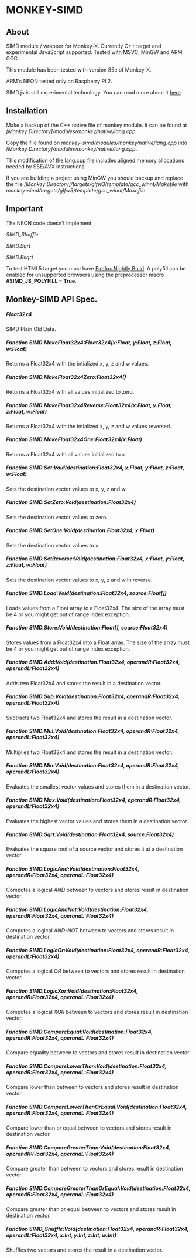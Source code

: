 # MONKEY-SIMD

About
---

SIMD module / wrapper for Monkey-X. Currently C++ target and experimental JavaScript supported. Tested with MSVC, MinGW and ARM GCC.

This module has been tested with version 85e of Monkey-X.

ARM's NEON tested only on Raspberry PI 2.

SIMD.js is still experimental technology. You can read more about it [here](https://developer.mozilla.org/es/docs/Web/JavaScript/Reference/Global_Objects/SIMD). 

Installation
---

Make a backup of the C++ native file of monkey module. It can be found at *[Monkey Directory]/modules/monkey/native/lang.cpp*.

Copy the file found on *monkey-simd/modules/monkey/native/lang.cpp* into *[Monkey Directory]/modules/monkey/native/lang.cpp*.

This modification of the lang.cpp file includes aligned memory allocations needed by SSE/AVX instructions.

If you are building a project using MinGW you should backup and replace the file *[Monkey Directory]/targets/glfw3/template/gcc_winnt/Makefile* with *monkey-simd/targets/glfw3/template/gcc_winnt/Makefile*

Important
---

The NEON code doesn't implement 

*SIMD_Shuffle*

*SIMD.Sqrt*

*SIMD.Rsqrt*

To test HTML5 target you must have [Firefox Nightly Build](https://nightly.mozilla.org/). A polyfill can be enabled for unsupported browsers using the preprocessor macro **#SIMD_JS_POLYFILL = True**.


Monkey-SIMD API Spec.
---

##### Float32x4

SIMD Plain Old Data.

##### Function SIMD.MakeFloat32x4:Float32x4(x:Float, y:Float, z:Float, w:Float)

Returns a Float32x4 with the intialized x, y, z and w values.

##### Function SIMD.MakeFloat32x4Zero:Float32x4()

Returns a Float32x4 with all values initialized to zero.

##### Function SIMD.MakeFloat32x4Reverse:Float32x4(x:Float, y:Float, z:Float, w:Float)

Returns a Float32x4 with the intialized x, y, z and w values reversed.

##### Function SIMD.MakeFloat32x4One:Float32x4(x:Float)

Returns a Float32x4 with all values initialized to x.

##### Function SIMD.Set:Void(destination:Float32x4, x:Float, y:Float, z:Float, w:Float)

Sets the destination vector values to x, y, z and w.

##### Function SIMD.SetZero:Void(destination:Float32x4)

Sets the destination vector values to zero.

##### Function SIMD.SetOne:Void(destination:Float32x4, x:Float)

Sets the destination vector values to x.

##### Function SIMD.SetReverse:Void(destination:Float32x4, x:Float, y:Float, z:Float, w:Float)

Sets the destination vector values to x, y, z and w in reverse.

##### Function SIMD.Load:Void(destination:Float32x4, source:Float[])

Loads values from a Float array to a Float32x4. The size of the array must be 4 or you might get out of range index exception.

##### Function SIMD.Store:Void(destination:Float[], source:Float32x4)

Stores values from a Float32x4 into a Float array. The size of the array must be 4 or you might get out of range index exception.

##### Function SIMD.Add:Void(destination:Float32x4, operandR:Float32x4, operandL:Float32x4)

Adds two Float32x4 and stores the result in a destination vector.

##### Function SIMD.Sub:Void(destination:Float32x4, operandR:Float32x4, operandL:Float32x4)

Subtracts two Float32x4 and stores the result in a destination vector.

##### Function SIMD.Mul:Void(destination:Float32x4, operandR:Float32x4, operandL:Float32x4)

Multiplies two Float32x4 and stores the result in a destination vector.

##### Function SIMD.Min:Void(destination:Float32x4, operandR:Float32x4, operandL:Float32x4)

Evaluates the smallest vector values and stores them in a destination vector.

##### Function SIMD.Max:Void(destination:Float32x4, operandR:Float32x4, operandL:Float32x4)	

Evaluates the highest vector values and stores them in a destination vector.

##### Function SIMD.Sqrt:Void(destination:Float32x4, source:Float32x4)

Evaluates the square root of a source vector and stores it at a destination vector.

##### Function SIMD.LogicAnd:Void(destination:Float32x4, operandR:Float32x4, operandL:Float32x4)

Computes a logical *AND* between to vectors and stores result in destination vector.

##### Function SIMD.LogicAndNot:Void(destination:Float32x4, operandR:Float32x4, operandL:Float32x4)

Computes a logical *AND-NOT* between to vectors and stores result in destination vector.

##### Function SIMD.LogicOr:Void(destination:Float32x4, operandR:Float32x4, operandL:Float32x4)

Computes a logical *OR* between to vectors and stores result in destination vector.

##### Function SIMD.LogicXor:Void(destination:Float32x4, operandR:Float32x4, operandL:Float32x4)

Computes a logical *XOR* between to vectors and stores result in destination vector.

##### Function SIMD.CompareEqual:Void(destination:Float32x4, operandR:Float32x4, operandL:Float32x4)

Compare equality between to vectors and stores result in destination vector.

##### Function SIMD.CompareLowerThan:Void(destination:Float32x4, operandR:Float32x4, operandL:Float32x4)

Compare lower than between to vectors and stores result in destination vector.

##### Function SIMD.CompareLowerThanOrEqual:Void(destination:Float32x4, operandR:Float32x4, operandL:Float32x4)

Compare lower than or equal between to vectors and stores result in destination vector.

##### Function SIMD.CompareGreaterThan:Void(destination:Float32x4, operandR:Float32x4, operandL:Float32x4)

Compare greater than between to vectors and stores result in destination vector.

##### Function SIMD.CompareGreaterThanOrEqual:Void(destination:Float32x4, operandR:Float32x4, operandL:Float32x4)

Compare greater than or equal between to vectors and stores result in destination vector.

##### Function SIMD_Shuffle:Void(destination:Float32x4, operandR:Float32x4, operandL:Float32x4, x:Int, y:Int, z:Int, w:Int)

Shuffles two vectors and stores the result in a destination vector.